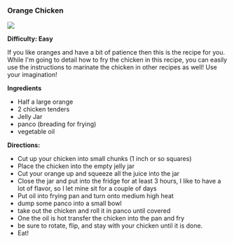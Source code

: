 ### Orange Chicken

<img src="/images/cooking/orange-chicken.jpg">

**Difficulty: Easy**

If you like oranges and have a bit of patience then this is the recipe for you. 
While I'm going to detail how to fry the chicken in this recipe, you can easily 
use the instructions to marinate the chicken in other recipes as well! Use your 
imagination!

**Ingredients**

- Half a large orange
- 2 chicken tenders
- Jelly Jar 
- panco (breading for frying)
- vegetable oil

**Directions:**

- Cut up your chicken into small chunks (1 inch or so squares)
- Place the chicken into the empty jelly jar
- Cut your orange up and squeeze all the juice into the jar
- Close the jar and put into the fridge for at least 3 hours, I like to have 
a lot of flavor, so I let mine sit for a couple of days
- Put oil into frying pan and turn onto medium high heat
- dump some panco into a small bowl
- take out the chicken and roll it in panco until covered
- One the oil is hot transfer the chicken into the pan and fry
- be sure to rotate, flip, and stay with your chicken until it is done.
- Eat! 